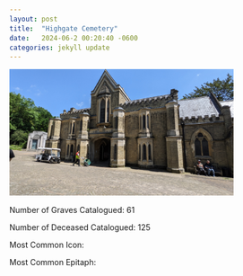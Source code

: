 ```yaml
---
layout: post
title:  "Highgate Cemetery"
date:   2024-06-2 00:20:40 -0600
categories: jekyll update
---
```

<img src = "https://github.com/wyntersmith/Cemetery-Iconography/blob/aa5aea47a7687c3f0916e37aa6ac65b98a37a505/assets/images/Posts_Images/highgate.jpg?raw=true" width = 400px>

Number of Graves Catalogued: 61

Number of Deceased Catalogued: 125

Most Common Icon:

Most Common Epitaph:     

